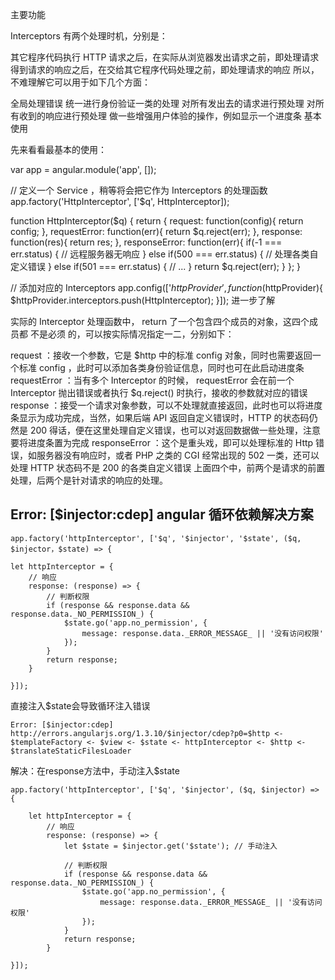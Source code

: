 主要功能

Interceptors 有两个处理时机，分别是：

其它程序代码执行 HTTP 请求之后，在实际从浏览器发出请求之前，即处理请求
得到请求的响应之后，在交给其它程序代码处理之前，即处理请求的响应
所以，不难理解它可以用于如下几个方面：

全局处理错误
统一进行身份验证一类的处理
对所有发出去的请求进行预处理
对所有收到的响应进行预处理
做一些增强用户体验的操作，例如显示一个进度条
基本使用

先来看看最基本的使用：

var app = angular.module('app', []);

// 定义一个 Service ，稍等将会把它作为 Interceptors 的处理函数
app.factory('HttpInterceptor', ['$q', HttpInterceptor]);

function HttpInterceptor($q) {
  return {
    request: function(config){
      return config;
    },
    requestError: function(err){
      return $q.reject(err);
    },
    response: function(res){
      return res;
    },
    responseError: function(err){
      if(-1 === err.status) {
        // 远程服务器无响应
      } else if(500 === err.status) {
        // 处理各类自定义错误
      } else if(501 === err.status) {
        // ...
      }
      return $q.reject(err);
    }
  };
}

// 添加对应的 Interceptors
app.config(['$httpProvider', function($httpProvider){
  $httpProvider.interceptors.push(HttpInterceptor);
}]);
进一步了解

实际的 Interceptor 处理函数中， return 了一个包含四个成员的对象，这四个成员都 不是必须 的，可以按实际情况指定一二，分别如下：

request ：接收一个参数，它是 $http 中的标准 config 对象，同时也需要返回一个标准 config ，此时可以添加各类身份验证信息，同时也可在此启动进度条
requestError ：当有多个 Interceptor 的时候， requestError 会在前一个 Interceptor 抛出错误或者执行 $q.reject() 时执行，接收的参数就对应的错误
response ：接受一个请求对象参数，可以不处理就直接返回，此时也可以将进度条显示为成功完成，当然，如果后端 API 返回自定义错误时，HTTP 的状态码仍然是 200 得话，便在这里处理自定义错误，也可以对返回数据做一些处理，注意要将进度条置为完成
responseError ：这个是重头戏，即可以处理标准的 Http 错误，如服务器没有响应时，或者 PHP 之类的 CGI 经常出现的 502 一类，还可以处理 HTTP 状态码不是 200 的各类自定义错误
上面四个中，前两个是请求的前置处理，后两个是针对请求的响应的处理。


## Error: [$injector:cdep] angular 循环依赖解决方案 ##

	app.factory('httpInterceptor', ['$q', '$injector', '$state', ($q, $injector，$state) => {

    let httpInterceptor = {
        // 响应
        response: (response) => {
            // 判断权限
            if (response && response.data && response.data._NO_PERMISSION_) {
                $state.go('app.no_permission', {
                    message: response.data._ERROR_MESSAGE_ || '没有访问权限'
                });
            }
            return response;
        }

	}]);


直接注入$state会导致循环注入错误

	Error: [$injector:cdep] http://errors.angularjs.org/1.3.10/$injector/cdep?p0=$http <- $templateFactory <- $view <- $state <- httpInterceptor <- $http <- $translateStaticFilesLoader


解决：在response方法中，手动注入$state

	app.factory('httpInterceptor', ['$q', '$injector', ($q, $injector) => {

	    let httpInterceptor = {
	        // 响应
	        response: (response) => {
	            let $state = $injector.get('$state'); // 手动注入
	
	            // 判断权限
	            if (response && response.data && response.data._NO_PERMISSION_) {
	                $state.go('app.no_permission', {
	                    message: response.data._ERROR_MESSAGE_ || '没有访问权限'
	                });
	            }
	            return response;
	        }

	}]);

